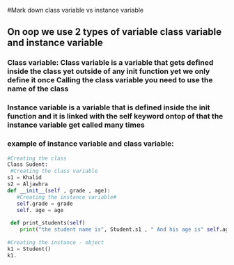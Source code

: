 #Mark down class variable vs instance variable
## On oop we use 2 types of variable class variable and instance variable
### Class variable: Class variable is a variable that gets defined inside the class yet outside of any __init__ function yet we only **define it once** Calling the class variable you need to use the name of the class
### Instance variable is a variable that is defined inside the init function and it is linked with the **self keyword** ontop of that the instance variable get called many times
### example of instance variable and class variable:
```python
#Creating the class
Class Sudent: 
 #Creating the class variable
s1 = Khalid 
s2 = Aljawhra  
def __init__(self , grade , age):
   #Creating the instance variable#
   self.grade = grade
   self. age = age
   
 def print_students(self)
    print("the student name is", Student.s1 , " And his age is" self.age," and his grade is ",self.grade)
    
#Creating the instance - object
k1 = Student()
k1.
 
